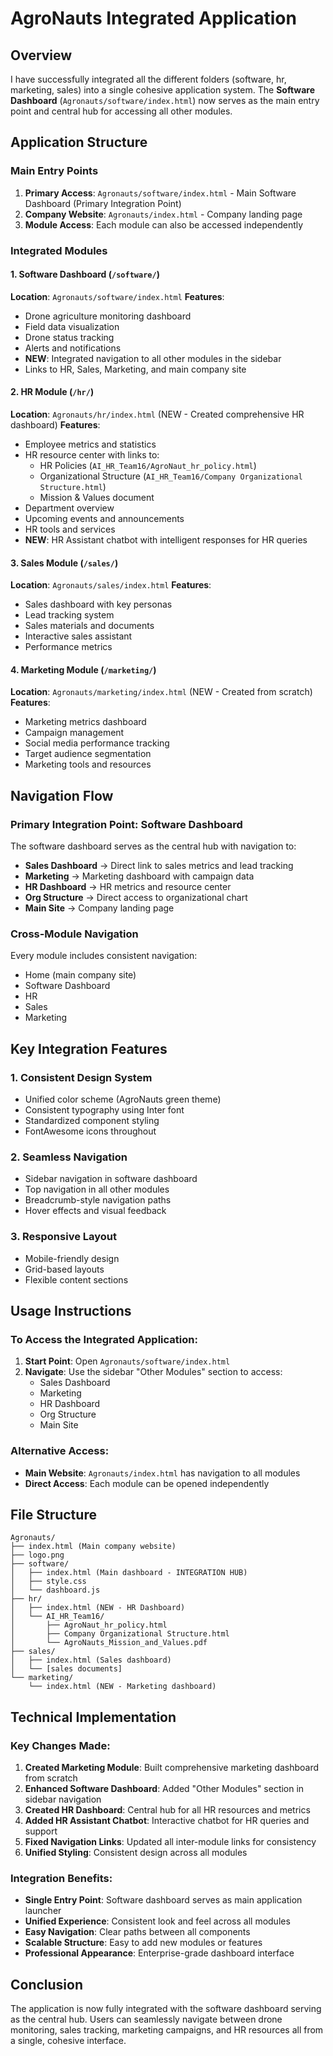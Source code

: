 # AgroNauts Integrated Application

## Overview
I have successfully integrated all the different folders (software, hr, marketing, sales) into a single cohesive application system. The **Software Dashboard** (`Agronauts/software/index.html`) now serves as the main entry point and central hub for accessing all other modules.

## Application Structure

### Main Entry Points
1. **Primary Access**: `Agronauts/software/index.html` - Main Software Dashboard (Primary Integration Point)
2. **Company Website**: `Agronauts/index.html` - Company landing page
3. **Module Access**: Each module can also be accessed independently

### Integrated Modules

#### 1. Software Dashboard (`/software/`)
**Location**: `Agronauts/software/index.html`
**Features**:
- Drone agriculture monitoring dashboard
- Field data visualization
- Drone status tracking
- Alerts and notifications
- **NEW**: Integrated navigation to all other modules in the sidebar
- Links to HR, Sales, Marketing, and main company site

#### 2. HR Module (`/hr/`)
**Location**: `Agronauts/hr/index.html` (NEW - Created comprehensive HR dashboard)
**Features**:
- Employee metrics and statistics
- HR resource center with links to:
  - HR Policies (`AI_HR_Team16/AgroNaut_hr_policy.html`)
  - Organizational Structure (`AI_HR_Team16/Company Organizational Structure.html`)
  - Mission & Values document
- Department overview
- Upcoming events and announcements
- HR tools and services
- **NEW**: HR Assistant chatbot with intelligent responses for HR queries

#### 3. Sales Module (`/sales/`)
**Location**: `Agronauts/sales/index.html`
**Features**:
- Sales dashboard with key personas
- Lead tracking system
- Sales materials and documents
- Interactive sales assistant
- Performance metrics

#### 4. Marketing Module (`/marketing/`)
**Location**: `Agronauts/marketing/index.html` (NEW - Created from scratch)
**Features**:
- Marketing metrics dashboard
- Campaign management
- Social media performance tracking
- Target audience segmentation
- Marketing tools and resources

## Navigation Flow

### Primary Integration Point: Software Dashboard
The software dashboard serves as the central hub with navigation to:
- **Sales Dashboard** → Direct link to sales metrics and lead tracking
- **Marketing** → Marketing dashboard with campaign data
- **HR Dashboard** → HR metrics and resource center
- **Org Structure** → Direct access to organizational chart
- **Main Site** → Company landing page

### Cross-Module Navigation
Every module includes consistent navigation:
- Home (main company site)
- Software Dashboard
- HR
- Sales  
- Marketing

## Key Integration Features

### 1. Consistent Design System
- Unified color scheme (AgroNauts green theme)
- Consistent typography using Inter font
- Standardized component styling
- FontAwesome icons throughout

### 2. Seamless Navigation
- Sidebar navigation in software dashboard
- Top navigation in all other modules
- Breadcrumb-style navigation paths
- Hover effects and visual feedback

### 3. Responsive Layout
- Mobile-friendly design
- Grid-based layouts
- Flexible content sections

## Usage Instructions

### To Access the Integrated Application:

1. **Start Point**: Open `Agronauts/software/index.html`
2. **Navigate**: Use the sidebar "Other Modules" section to access:
   - Sales Dashboard
   - Marketing
   - HR Dashboard
   - Org Structure
   - Main Site

### Alternative Access:
- **Main Website**: `Agronauts/index.html` has navigation to all modules
- **Direct Access**: Each module can be opened independently

## File Structure
```
Agronauts/
├── index.html (Main company website)
├── logo.png
├── software/
│   ├── index.html (Main dashboard - INTEGRATION HUB)
│   ├── style.css
│   └── dashboard.js
├── hr/
│   ├── index.html (NEW - HR Dashboard)
│   └── AI_HR_Team16/
│       ├── AgroNaut_hr_policy.html
│       ├── Company Organizational Structure.html
│       └── AgroNauts_Mission_and_Values.pdf
├── sales/
│   ├── index.html (Sales dashboard)
│   └── [sales documents]
└── marketing/
    └── index.html (NEW - Marketing dashboard)
```

## Technical Implementation

### Key Changes Made:
1. **Created Marketing Module**: Built comprehensive marketing dashboard from scratch
2. **Enhanced Software Dashboard**: Added "Other Modules" section in sidebar navigation
3. **Created HR Dashboard**: Central hub for all HR resources and metrics
4. **Added HR Assistant Chatbot**: Interactive chatbot for HR queries and support
5. **Fixed Navigation Links**: Updated all inter-module links for consistency
6. **Unified Styling**: Consistent design across all modules

### Integration Benefits:
- **Single Entry Point**: Software dashboard serves as main application launcher
- **Unified Experience**: Consistent look and feel across all modules
- **Easy Navigation**: Clear paths between all components
- **Scalable Structure**: Easy to add new modules or features
- **Professional Appearance**: Enterprise-grade dashboard interface

## Conclusion
The application is now fully integrated with the software dashboard serving as the central hub. Users can seamlessly navigate between drone monitoring, sales tracking, marketing campaigns, and HR resources all from a single, cohesive interface.